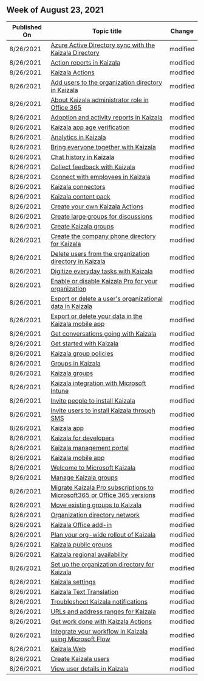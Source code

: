 <!-- This file is generated automatically each week. Changes made to this file will be overwritten.-->



## Week of August 23, 2021


| Published On |Topic title | Change |
|------|------------|--------|
| 8/26/2021 | [Azure Active Directory sync with the Kaizala Directory](/Office365/Kaizala/aad-sync-with-tul) | modified |
| 8/26/2021 | [Action reports in Kaizala](/Office365/Kaizala/action-reports) | modified |
| 8/26/2021 | [Kaizala Actions](/Office365/Kaizala/actions) | modified |
| 8/26/2021 | [Add users to the organization directory in Kaizala](/Office365/Kaizala/add-users) | modified |
| 8/26/2021 | [About Kaizala administrator role in Office 365](/Office365/Kaizala/admin-role) | modified |
| 8/26/2021 | [Adoption and activity reports in Kaizala](/Office365/Kaizala/adoption-and-activity-reports) | modified |
| 8/26/2021 | [Kaizala app age verification](/Office365/Kaizala/age-verification) | modified |
| 8/26/2021 | [Analytics in Kaizala](/Office365/Kaizala/analytics) | modified |
| 8/26/2021 | [Bring everyone together with Kaizala](/Office365/Kaizala/bring-everyone-together) | modified |
| 8/26/2021 | [Chat history in Kaizala](/Office365/Kaizala/chat-history) | modified |
| 8/26/2021 | [Collect feedback with Kaizala](/Office365/Kaizala/collect-feedback) | modified |
| 8/26/2021 | [Connect with employees in Kaizala](/Office365/Kaizala/connect-with-employees) | modified |
| 8/26/2021 | [Kaizala connectors](/Office365/Kaizala/connectors) | modified |
| 8/26/2021 | [Kaizala content pack](/Office365/Kaizala/content-pack) | modified |
| 8/26/2021 | [Create your own Kaizala Actions](/Office365/Kaizala/create-custom-actions) | modified |
| 8/26/2021 | [Create large groups for discussions](/Office365/Kaizala/create-discussion-groups) | modified |
| 8/26/2021 | [Create Kaizala groups](/Office365/Kaizala/create-kaizala-groups) | modified |
| 8/26/2021 | [Create the company phone directory for Kaizala](/Office365/Kaizala/create-phone-directory) | modified |
| 8/26/2021 | [Delete users from the organization directory in Kaizala](/Office365/Kaizala/delete-users) | modified |
| 8/26/2021 | [Digitize everyday tasks with Kaizala](/Office365/Kaizala/digitize-tasks) | modified |
| 8/26/2021 | [Enable or disable Kaizala Pro for your organization](/Office365/Kaizala/enable-disable-kaizala) | modified |
| 8/26/2021 | [Export or delete a user's organizational data in Kaizala](/Office365/Kaizala/export-or-delete-a-user-s-data) | modified |
| 8/26/2021 | [Export or delete your data in the Kaizala mobile app](/Office365/Kaizala/export-or-delete-your-data) | modified |
| 8/26/2021 | [Get conversations going with Kaizala](/Office365/Kaizala/get-conversations-going) | modified |
| 8/26/2021 | [Get started with Kaizala](/Office365/Kaizala/get-started-kaizala) | modified |
| 8/26/2021 | [Kaizala group policies](/Office365/Kaizala/group-policies) | modified |
| 8/26/2021 | [Groups in Kaizala](/Office365/Kaizala/groups-in-kaizala) | modified |
| 8/26/2021 | [Kaizala groups](/Office365/Kaizala/groups) | modified |
| 8/26/2021 | [Kaizala integration with Microsoft Intune](/Office365/Kaizala/integrate-with-microsoft-intune) | modified |
| 8/26/2021 | [Invite people to install Kaizala](/Office365/Kaizala/invite-people) | modified |
| 8/26/2021 | [Invite users to install Kaizala through SMS](/Office365/Kaizala/invite-users-to-install-and-register) | modified |
| 8/26/2021 | [Kaizala app](/Office365/Kaizala/kaizala-app) | modified |
| 8/26/2021 | [Kaizala for developers](/Office365/Kaizala/kaizala-for-developers) | modified |
| 8/26/2021 | [Kaizala management portal](/Office365/Kaizala/kaizala-management-portal) | modified |
| 8/26/2021 | [Kaizala mobile app](/Office365/Kaizala/kaizala-mobile-app) | modified |
| 8/26/2021 | [Welcome to Microsoft Kaizala](/Office365/Kaizala/kaizala-overview) | modified |
| 8/26/2021 | [Manage Kaizala groups](/Office365/Kaizala/manage-kaizala-groups) | modified |
| 8/26/2021 | [Migrate Kaizala Pro subscriptions to Microsoft365 or Office 365 versions](/Office365/Kaizala/migrate-kaizala-pro) | modified |
| 8/26/2021 | [Move existing groups to Kaizala](/Office365/Kaizala/move-work-chats) | modified |
| 8/26/2021 | [Organization directory network](/Office365/Kaizala/od-network) | modified |
| 8/26/2021 | [Kaizala Office add-in](/Office365/Kaizala/office-add-in) | modified |
| 8/26/2021 | [Plan your org-wide rollout of Kaizala](/Office365/Kaizala/plan-rollout) | modified |
| 8/26/2021 | [Kaizala public groups](/Office365/Kaizala/public-groups) | modified |
| 8/26/2021 | [Kaizala regional availability](/Office365/Kaizala/regional-availability) | modified |
| 8/26/2021 | [Set up the organization directory for Kaizala](/Office365/Kaizala/set-up-directory) | modified |
| 8/26/2021 | [Kaizala settings](/Office365/Kaizala/settings) | modified |
| 8/26/2021 | [Kaizala Text Translation](/Office365/Kaizala/text-translation) | modified |
| 8/26/2021 | [Troubleshoot Kaizala notifications](/Office365/Kaizala/troubleshoot-notifications) | modified |
| 8/26/2021 | [URLs and address ranges for Kaizala](/Office365/Kaizala/urls-and-ip-address-ranges) | modified |
| 8/26/2021 | [Get work done with Kaizala Actions](/Office365/Kaizala/use-kaizala-actions) | modified |
| 8/26/2021 | [Integrate your workflow in Kaizala using Microsoft Flow](/Office365/Kaizala/use-microsoft-flow-with-kaizala) | modified |
| 8/26/2021 | [Kaizala Web](/Office365/Kaizala/use-the-web-app) | modified |
| 8/26/2021 | [Create Kaizala users](/Office365/Kaizala/users) | modified |
| 8/26/2021 | [View user details in Kaizala](/Office365/Kaizala/view-user-details) | modified |

